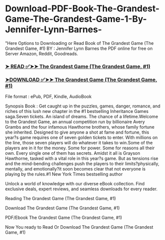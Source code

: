 # Download-PDF-Book-The-Grandest-Game-The-Grandest-Game-1-By-Jennifer-Lynn-Barnes-

"Here Options to Downloading or Read Book of The Grandest Game (The Grandest Game, #1) BY : Jennifer Lynn Barnes the PDF online for free on Server Amazon, Reddit, Goodreads.

### [➤ READ ✅➤➤ The Grandest Game (The Grandest Game, #1)](https://en.ebooksteach.xyz/?book=197392670-the-grandest-game)
### [➤DOWNLOAD ✅➤➤ The Grandest Game (The Grandest Game, #1)](https://en.ebooksteach.xyz/?book=197392670-the-grandest-game)

File format : ePub, PDF, Kindle, AudioBook

Synopsis Book : Get caught up in the puzzles, games, danger, romance, and riches of this lush new chapter in the #1 bestselling Inheritance Games saga.Seven tickets. An island of dreams. The chance of a lifetime.Welcome to the Grandest Game, an annual competition run by billionaire Avery Grambs and the four infamous Hawthorne brothers, whose family fortune she inherited. Designed to give anyone a shot at fame and fortune, this year?s game requires one of seven golden tickets to enter. With millions on the line, those seven players will do whatever it takes to win.Some of the players are in it for the money. Some for power. Some for reasons all their own. Every single one of them has secrets. Amidst it all is Grayson Hawthorne, tasked with a vital role in this year?s game. But as tensions rise and the mind-bending challenges push the players to their limits?physically, mentally, and emotionally?it soon becomes clear that not everyone is playing by the rules.#1 New York Times bestselling author 

Unlock a world of knowledge with our diverse eBook collection. Find exclusive deals, expert reviews, and seamless downloads for every reader.

Reading The Grandest Game (The Grandest Game, #1)

Download The Grandest Game (The Grandest Game, #1)

PDF/Ebook The Grandest Game (The Grandest Game, #1)

Now You ready to Read Or Download The Grandest Game (The Grandest Game, #1)
